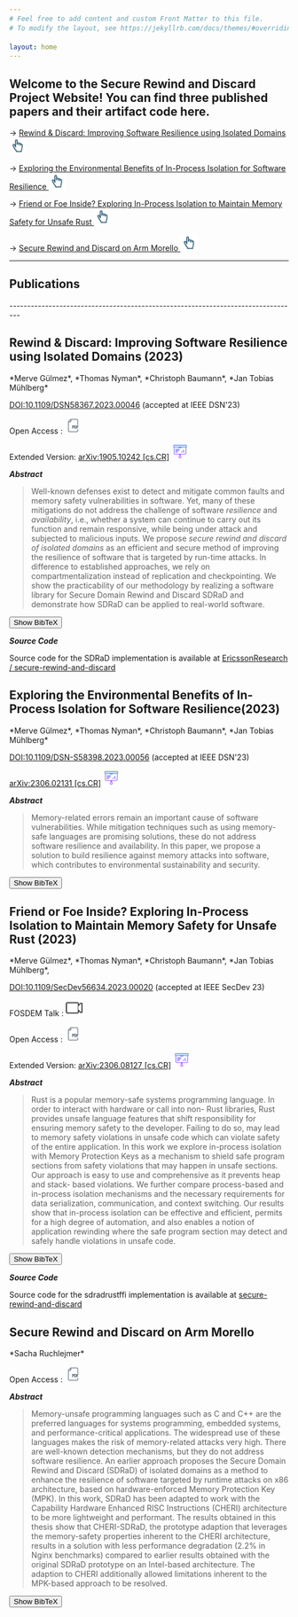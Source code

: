 ```yaml
---
# Feel free to add content and custom Front Matter to this file.
# To modify the layout, see https://jekyllrb.com/docs/themes/#overriding-theme-defaults

layout: home
---
```

<h2> Welcome to the <b>Secure Rewind and Discard Project </b> Website! You can find three published papers and their artifact code here.</h2>


->  <a href="#rewind_discard">Rewind & Discard: Improving Software Resilience using Isolated Domains <img src="./files/click_finger_touch_icon.png" width="30" height="30" alt="Go to Rewind & Discard" /></a>

-> <a href="#environmental">Exploring the Environmental Benefits of In-Process Isolation for Software Resilience <img src="./files/click_finger_touch_icon.png" width="30" height="30" alt="Go to Rewind & Discard" /></a>

->  <a href="#sdradffi">Friend or Foe Inside? Exploring In-Process Isolation to Maintain Memory Safety for Unsafe Rust <img src="./files/click_finger_touch_icon.png" width="30" height="30" alt="Go to Rewind & Discard" /></a>

->  <a href="#morello"> Secure Rewind and Discard on Arm Morello <img src="./files/click_finger_touch_icon.png" width="30" height="30" alt="Go to Rewind & Discard" /></a>


---------------------------------------------------------------------------------
<h2><b> Publications </b></h2>  
---------------------------------------------------------------------------------

<h2 id="rewind_discard"> Rewind & Discard: Improving Software Resilience using Isolated Domains (2023)</h2>  
*Merve Gülmez*,
*Thomas Nyman*,
*Christoph Baumann*,
*Jan Tobias Mühlberg*

[DOI:10.1109/DSN58367.2023.00046](http://doi.org/10.1109/DSN58367.2023.00046) (accepted at IEEE DSN'23)

Open Access : [<img src="./files/pdf.icon.png" width="30" height="30"/>](./files/2023_sdrad.pdf)


Extended Version: [arXiv:1905.10242 \[cs.CR\]](https://arxiv.org/pdf/2205.03205.pdf) [<img src="./files/slides.icon.png" width="30" height="30"/>](./files/Gulmez_DSN_2023_Research_Track.pptx)

***Abstract***
> Well-known defenses exist to detect and mitigate common faults and memory safety vulnerabilities in software.  Yet, many of these mitigations do not address the
challenge of software _resilience_ and _availability_, i.e., whether a
system can continue to carry out its function and remain responsive, while being under attack and subjected to malicious inputs. We propose _secure rewind and discard of isolated domains_ as an efficient and secure method of improving the resilience of software that is targeted by run-time attacks.  In difference to established approaches, we rely on
compartmentalization instead of replication and checkpointing.  We show the practicability of our methodology by realizing a software library for
Secure Domain Rewind and Discard SDRaD and demonstrate how SDRaD can be applied to real-world software.

<button id="toggleButton" onclick="toggleBibTeX('entry1')">Show BibTeX</button>
<div id="entry1" class="bibtex">
<pre>
@inproceedings{Gulmez23a,
  author = {Gülmez, Merve and Nyman, Thomas and Baumann, Christoph and 
            Mühlberg, Jan Tobias},
  title = {Rewind \& Discard: Improving Software Resilience Using Isolated Domains},
  booktitle = {Proceedings of 53rd Annual IEEE/IFIP International Conference on  
               Dependable Systems and Networks},
  series = {DSN '23},
  month = {jun},
  year = {2023},
  pages = {402--416},
  issn = {2158-3927},
  url = {http://doi.org/10.1109/DSN58367.2023.00046}, 
  doi = {10.1109/DSN58367.2023.00046},
  location = {Porto, Portugal},
  publisher = {IEEE Computer Society},
  address = {Washington, DC, USA},
}

@misc{Gulmez22,
  author = {Gülmez, Merve and Nyman, Thomas and Baumann, Christoph and 
            Mühlberg, Jan Tobias},
  title = {Unlimited Lives: Secure In-Process Rollback with Isolated Domains},
  year = {2022},  
  doi = {10.48550/ARXIV.2205.03205},  
  howpublished = {\tt arXiv:2205.03205 [cs.CR]}, 
  url = {https://arxiv.org/abs/2205.03205},
}
</pre>
</div>


***Source Code***

Source code for the SDRaD implementation is available at [EricssonResearch /
secure-rewind-and-discard](https://github.com/secure-rewind-and-discard)


<h2 id="environmental">Exploring the Environmental Benefits of In-Process Isolation for Software Resilience(2023)</h2>
*Merve Gülmez*,
*Thomas Nyman*,
*Christoph Baumann*,
*Jan Tobias Mühlberg*

[DOI:10.1109/DSN-S58398.2023.00056](http://doi.org/10.1109/DSN-S58398.2023.00056) (accepted at IEEE DSN'23)

[arXiv:2306.02131 \[cs.CR\]](https://arxiv.org/pdf/2306.02131.pdf)        [<img src="./files/slides.icon.png" width="30" height="30"/>](./files/Gulmez_DSN_2023_Doctoral_Forum.pdf)



***Abstract***

> Memory-related errors remain an important cause
of software vulnerabilities. While mitigation techniques such as
using memory-safe languages are promising solutions, these do
not address software resilience and availability. In this paper,
we propose a solution to build resilience against memory attacks
into software, which contributes to environmental sustainability
and security.


<button id="toggleButton" onclick="toggleBibTeX('entry2')">Show BibTeX</button>
<div id="entry2" class="bibtex">
<pre>
@inproceedings{Gulmez23b,
  author = {Gülmez, Merve and Nyman, Thomas and Baumann, Christoph and 
            Mühlberg, Jan Tobias},
  title = {Exploring the Environmental Benefits of In-Process Isolation for 
           Software Resilience},
  booktitle = {Proceedings of 53rd Annual IEEE/IFIP International Conference on 
               Dependable Systems and Networks - Supplemental Volume (DSN-S)},
  series = {DSN '23},
  month = {jun},
  year = {2023},
  pages = {203--205},
  issn = {2833-292X/23},
  url = {http://doi.org/10.1109/DSN-S58398.2023.00056},
  doi = {10.1109/DSN-S58398.2023.00056},
  location = {Porto, Portugal},
  publisher = {IEEE Computer Society},
  address = {Washington, DC, USA},
}
@misc{Gulmez23c,
  author = {Gülmez, Merve and Nyman, Thomas and Baumann, Christoph and 
            Mühlberg, Jan Tobias},
  title = {Exploring the Environmental Benefits of In-Process Isolation for 
           Software Resilience},     
  year = {2023}, doi = {10.48550/ARXIV.2306.02131},
  howpublished = {\tt arXiv:2306.02131 [cs.CR]},
  url = {https://arxiv.org/abs/2306.02131},
}
</pre>
}
</div>


<h2 id="sdradffi"> Friend or Foe Inside? Exploring In-Process Isolation
to Maintain Memory Safety for Unsafe Rust (2023) </h2>
*Merve Gülmez*,
*Thomas Nyman*,
*Christoph Baumann*,
*Jan Tobias Mühlberg*,

[DOI:10.1109/SecDev56634.2023.00020](http://doi.org/10.1109/SecDev56634.2023.00020) (accepted at IEEE SecDev 23) 

FOSDEM Talk : [<img src="./files/video_icon.png" width="30" height="30"/>](https://fosdem.org/2024/schedule/event/fosdem-2024-2632-friend-or-foe-inside-exploring-in-process-isolation-to-maintain-memory-safety-for-unsafe-rust/)

Open Access : [<img src="./files/pdf.icon.png" width="30" height="30"/>](./files/2023_sdrad_ffi.pdf)

Extended Version: [arXiv:2306.08127 \[cs.CR\]](https://arxiv.org/pdf/2306.08127.pdf)  [<img src="./files/slides.icon.png" width="30" height="30"/>](./files/Gulmez_IEEESecDev_2023.pptx)


***Abstract***

> Rust is a popular memory-safe systems programming
language. In order to interact with hardware or call into non-
Rust libraries, Rust provides unsafe language features that shift
responsibility for ensuring memory safety to the developer. Failing
to do so, may lead to memory safety violations in unsafe code
which can violate safety of the entire application. In this work
we explore in-process isolation with Memory Protection Keys
as a mechanism to shield safe program sections from safety
violations that may happen in unsafe sections. Our approach is
easy to use and comprehensive as it prevents heap and stack-
based violations. We further compare process-based and in-process
isolation mechanisms and the necessary requirements for data
serialization, communication, and context switching. Our results
show that in-process isolation can be effective and efficient, permits
for a high degree of automation, and also enables a notion of
application rewinding where the safe program section may detect
and safely handle violations in unsafe code.

<button id="toggleButton" onclick="toggleBibTeX('entry3')">Show BibTeX</button>
<div id="entry3" class="bibtex">
<pre>

@INPROCEEDINGS{Gulmez23d,
  author={Gülmez, Merve and Nyman, Thomas and Baumann, Christoph and Mühlberg, Jan Tobias},
  booktitle={2023 IEEE Secure Development Conference (SecDev)}, 
  title={Friend or Foe Inside? Exploring In-Process Isolation to Maintain Memory Safety for Unsafe Rust}, 
  year={2023},
  volume={},
  number={},
  pages={54-66},
  doi={10.1109/SecDev56634.2023.00020}
}


@misc{Gulmez23c,
  author = {Gülmez, Merve and Nyman, Thomas and Baumann, Christoph and 
            Mühlberg, Jan Tobias},
  title = {Friend or Foe Inside? Exploring In-Process Isolation to 
           Maintain Memory Safety for Unsafe Rust}, 
  year = {2023}, 
  doi = {10.48550/ARXIV.2306.08127},
  howpublished = {\tt arXiv:2306.08127 [cs.CR]},
  url = {https://arxiv.org/abs/2306.08127},
}
</pre>
</div>

***Source Code***

Source code for the sdradrustffi implementation is available at [secure-rewind-and-discard](https://github.com/secure-rewind-and-discard)



<h2 id="morello"> Secure Rewind and Discard on Arm Morello </h2>
*Sacha Ruchlejmer*

Open Access : [<img src="./files/pdf.icon.png" width="30" height="30"/>](./files/Master_Thesis___Secure_Rewind_on_Discard_on_ARM_Morello.pdf)



***Abstract***

> Memory-unsafe programming languages such as C and C++ are the preferred languages for systems programming, embedded systems, and performance-critical applications. The widespread use of these languages makes the risk of memory-related attacks very high. There are well-known detection mechanisms, but they do not address software resilience.
An earlier approach proposes the Secure Domain Rewind and Discard (SDRaD) of isolated domains as a method to enhance the resilience of software targeted by runtime attacks on x86 architecture, based on hardware-enforced Memory Protection
Key (MPK).
In this work, SDRaD has been adapted to work with the Capability Hardware Enhanced RISC Instructions (CHERI) architecture to be more lightweight and performant.
The results obtained in this thesis show that CHERI-SDRaD, the prototype adaption that leverages the memory-safety properties inherent to the CHERI architecture, results in a solution with less performance degradation (2.2% in Nginx benchmarks) compared to earlier results obtained with the original SDRaD prototype on an Intel-based architecture. The adaption to CHERI additionally allowed limitations inherent to the MPK-based approach to be resolved.

<button id="toggleButton" onclick="toggleBibTeX('entry4')">Show BibTeX</button>
<div id="entry4" class="bibtex">
<pre>

@masterthesis{Ruchlejmer24,
  author={Sacha Ruchlejmer},
  title={Secure Rewind and Discard on Arm Morello}, 
  year=2024,
  month= {July},
  school={Phelma, School of engineering in Physics, Applied Physics, Electronics & Materials Science},
  address={Grenoble, France}
  type= {Master's thesis}
}

</pre>




<style type="text/css">
  .bibtex {
    display: none;
  }
</style>
<script>
    function toggleBibTeX(entryId) {
        var bibtexDiv = document.getElementById(entryId);
        var toggleButton = document.getElementById("toggleButton-" + entryId);

        if (bibtexDiv.style.display !== "block") {
            bibtexDiv.style.display = "block";
            toggleButton.innerHTML = "Hide BibTeX";
        } else {
            bibtexDiv.style.display = "none";
            toggleButton.innerHTML = "Show BibTeX";
        }
    }
</script>



